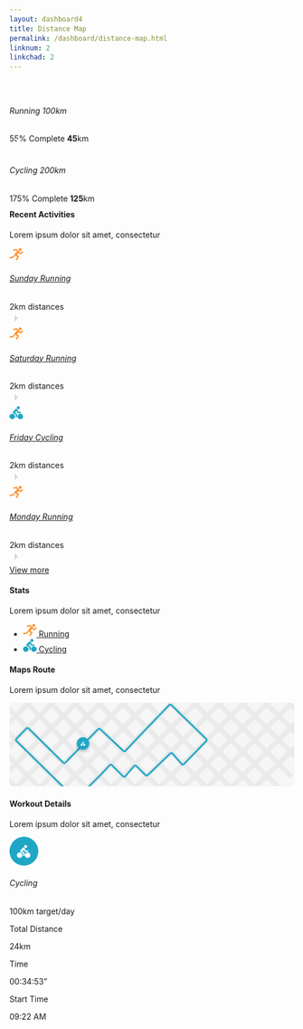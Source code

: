 ```yaml
---
layout: dashboard4
title: Distance Map
permalink: /dashboard/distance-map.html
linknum: 2
linkchad: 2
---
```

<div class="content-body">
    <!-- row -->
    <div class="container-fluid">
        <div class="row">
            <div class="col-xl-6">
                <div class="card">
                    <div class="card-body">
                        <div class="media distance-bx align-items-center">
                            <span class="icon bg-warning shadow-warning mr-3">
                                <svg width="24" height="24" viewBox="0 0 24 24" fill="none" xmlns="http://www.w3.org/2000/svg">
                                    <g clip-path="url(#clip1)">
                                    <path d="M0.988957 17.0741C0.328275 17.2007 -0.104585 17.8386 0.0219823 18.4993C0.133362 19.0815 0.644694 19.4865 1.21678 19.4865C1.29272 19.4865 1.37119 19.4789 1.44713 19.4637L6.4592 18.5018C6.74524 18.4461 7.00091 18.2917 7.18316 18.0639L9.33481 15.3503L8.61593 14.9832C8.08435 14.7149 7.71475 14.2289 7.58818 13.6391L5.55804 16.1983L0.988957 17.0741Z" fill="white"/>
                                    <path d="M18.84 6.49306C20.3135 6.49306 21.508 5.29854 21.508 3.82502C21.508 2.3515 20.3135 1.15698 18.84 1.15698C17.3665 1.15698 16.1719 2.3515 16.1719 3.82502C16.1719 5.29854 17.3665 6.49306 18.84 6.49306Z" fill="white"/>
                                    <path d="M13.0179 3.15677C12.7369 2.86819 12.4762 2.75428 12.1902 2.75428C12.0864 2.75428 11.9826 2.76947 11.8712 2.79479L7.29203 3.88073C6.6592 4.03008 6.26937 4.66545 6.41872 5.29576C6.54782 5.83746 7.02877 6.20198 7.56289 6.20198C7.65404 6.20198 7.74514 6.19185 7.8363 6.16907L11.7371 5.24513C11.9902 5.52611 13.2584 6.90063 13.4888 7.14364C11.8763 8.87002 10.2639 10.5939 8.65137 12.3202C8.62605 12.3481 8.60329 12.3759 8.58049 12.4038C8.10966 13.0037 8.25397 13.9454 8.96275 14.3023L13.9064 16.826L11.3397 20.985C10.9878 21.5571 11.165 22.3064 11.7371 22.6608C11.9371 22.7848 12.1573 22.843 12.375 22.843C12.7825 22.843 13.1824 22.638 13.4128 22.2659L16.6732 16.983C16.8529 16.6919 16.901 16.34 16.8074 16.0135C16.7137 15.6844 16.4884 15.411 16.1821 15.2566L12.8331 13.553L16.3543 9.78636L19.0122 12.0393C19.2324 12.2266 19.5032 12.3177 19.7716 12.3177C20.0601 12.3177 20.3487 12.2114 20.574 12.0038L23.6243 9.16112C24.1002 8.71814 24.128 7.97392 23.685 7.49803C23.4521 7.24996 23.1383 7.12339 22.8244 7.12339C22.5383 7.12339 22.2497 7.22717 22.0245 7.43727L19.7412 9.56107C19.7386 9.56361 14.0178 4.18196 13.0179 3.15677Z" fill="white"/>
                                    </g>
                                    <defs>
                                    <clipPath id="clip1">
                                    <rect width="24" height="24" fill="white"/>
                                    </clipPath>
                                    </defs>
                                </svg>
                            </span>
                            <div class="media-body">
                                <h6 class="fs-18 text-black mb-3">Running
                                    <span class="pull-right fs-14 text-dark">100km</span>
                                </h6>
                                <div class="progress" style="height:9px;">
                                    <div class="progress-bar bg-warning progress-animated" style="width: 55%; height:9px;" role="progressbar">
                                        <span class="sr-only">55% Complete</span>
                                        <span class="bg-warning arrow"></span>
                                        <span class="font-w600 counter-bx text-black"><strong class="counter font-w600">45</strong>km</span>
                                    </div>
                                </div>
                            </div>
                        </div>
                    </div>
                </div>
            </div>
            <div class="col-xl-6">
                <div class="card">
                    <div class="card-body">
                        <div class="media distance-bx align-items-center">
                            <span class="icon bg-info shadow-info mr-3">
                                <svg width="24" height="24" viewBox="0 0 24 24" fill="none" xmlns="http://www.w3.org/2000/svg">
                                    <g clip-path="url(#clip2)">
                                    <path d="M10.8586 5.22593L5.87121 10.5542C5.50758 11.0845 5.64394 11.8067 6.17172 12.1678L11.1945 15.6098L11.1945 18.9557C11.1945 19.5921 11.6995 20.1249 12.3359 20.1376C12.9874 20.1476 13.5177 19.6249 13.5177 18.976L13.5177 15.0012C13.5177 14.6173 13.3283 14.2588 13.0126 14.0441L9.79041 11.8345L12.5025 8.9583L13.8914 12.1224C14.0758 12.5441 14.4949 12.8169 14.9546 12.8169L19.1844 12.8169C19.8207 12.8169 20.3536 12.3118 20.3662 11.6755C20.3763 11.0239 19.8536 10.4936 19.2046 10.4936L15.7172 10.4936C15.2576 9.44818 14.7677 8.41282 14.3409 7.35222C14.1237 6.81686 14.0025 6.58454 13.6036 6.21585C13.5227 6.1401 12.9596 5.62495 12.4571 5.16535C11.995 4.74613 11.2828 4.77391 10.8586 5.22593Z" fill="white"/>
                                    <path d="M15.6162 5.80675C17.0861 5.80675 18.2778 4.61511 18.2778 3.14514C18.2778 1.67517 17.0861 0.483521 15.6162 0.483521C14.1462 0.483521 12.9545 1.67517 12.9545 3.14514C12.9545 4.61511 14.1462 5.80675 15.6162 5.80675Z" fill="white"/>
                                    <path d="M4.89899 23.5163C7.60463 23.5163 9.79798 21.323 9.79798 18.6174C9.79798 15.9117 7.60463 13.7184 4.89899 13.7184C2.19335 13.7184 -1.81927e-07 15.9117 -2.13831e-07 18.6174C-2.45735e-07 21.323 2.19335 23.5163 4.89899 23.5163Z" fill="white"/>
                                    <path d="M19.101 23.5163C21.8066 23.5163 24 21.323 24 18.6174C24 15.9117 21.8066 13.7184 19.101 13.7184C16.3954 13.7184 14.202 15.9117 14.202 18.6174C14.202 21.323 16.3954 23.5163 19.101 23.5163Z" fill="white"/>
                                    </g>
                                    <defs>
                                    <clipPath id="clip2">
                                    <rect width="24" height="24" fill="white"/>
                                    </clipPath>
                                    </defs>
                                </svg>
                            </span>
                            <div class="media-body">
                                <h6 class="fs-18 text-black mb-3">Cycling
                                    <span class="pull-right fs-14 text-dark">200km</span>
                                </h6>
                                <div class="progress" style="height:9px;">
                                    <div class="progress-bar bg-info progress-animated" style="width: 75%; height:9px;" role="progressbar">
                                        <span class="sr-only">175% Complete</span>
                                        <span class="bg-info arrow"></span>
                                        <span class="font-w600 counter-bx text-black"><strong class="counter font-w600">125</strong>km</span>
                                    </div>
                                </div>
                            </div>
                        </div>
                    </div>
                </div>
            </div>
            <div class="col-xl-3 col-xxl-4 col-lg-4">
                <div class="card">
                    <div class="card-header d-sm-flex d-block border-0">
                        <div class="mr-auto pr-3">
                            <h4 class="text-black fs-20">Recent Activities</h4>
                            <p class="fs-13 mb-0">Lorem ipsum dolor sit amet, consectetur</p>
                        </div>
                    </div>
                    <div class="card-body loadmore-content dz-scroll height300 pb-4 pt-0" id="RecentActivitiesContent">
                        <div class="d-flex py-3 border-bottom align-items-center">
                            <span class="activity-icon border border-warning border-2 mr-3">
                                <svg width="24" height="24" viewBox="0 0 24 24" fill="none" xmlns="http://www.w3.org/2000/svg">
                                    <g clip-path="url(#clip3)">
                                    <path d="M0.988957 17.0741C0.328275 17.2007 -0.104585 17.8386 0.0219823 18.4993C0.133362 19.0815 0.644694 19.4865 1.21678 19.4865C1.29272 19.4865 1.37119 19.4789 1.44713 19.4637L6.4592 18.5018C6.74524 18.4461 7.00091 18.2917 7.18316 18.0639L9.33481 15.3503L8.61593 14.9832C8.08435 14.7149 7.71475 14.2289 7.58818 13.6391L5.55804 16.1983L0.988957 17.0741Z" fill="#FF9432"/>
                                    <path d="M18.84 6.49306C20.3135 6.49306 21.508 5.29854 21.508 3.82502C21.508 2.3515 20.3135 1.15698 18.84 1.15698C17.3665 1.15698 16.1719 2.3515 16.1719 3.82502C16.1719 5.29854 17.3665 6.49306 18.84 6.49306Z" fill="#FF9432"/>
                                    <path d="M13.0179 3.15677C12.7369 2.86819 12.4762 2.75428 12.1902 2.75428C12.0864 2.75428 11.9826 2.76947 11.8712 2.79479L7.29203 3.88073C6.6592 4.03008 6.26937 4.66545 6.41872 5.29576C6.54782 5.83746 7.02877 6.20198 7.56289 6.20198C7.65404 6.20198 7.74514 6.19185 7.8363 6.16907L11.7371 5.24513C11.9902 5.52611 13.2584 6.90063 13.4888 7.14364C11.8763 8.87002 10.2639 10.5939 8.65137 12.3202C8.62605 12.3481 8.60329 12.3759 8.58049 12.4038C8.10966 13.0037 8.25397 13.9454 8.96275 14.3023L13.9064 16.826L11.3397 20.985C10.9878 21.5571 11.165 22.3064 11.7371 22.6608C11.9371 22.7848 12.1573 22.843 12.375 22.843C12.7825 22.843 13.1824 22.638 13.4128 22.2659L16.6732 16.983C16.8529 16.6919 16.901 16.34 16.8074 16.0135C16.7137 15.6844 16.4884 15.411 16.1821 15.2566L12.8331 13.553L16.3543 9.78636L19.0122 12.0393C19.2324 12.2266 19.5032 12.3177 19.7716 12.3177C20.0601 12.3177 20.3487 12.2114 20.574 12.0038L23.6243 9.16112C24.1002 8.71814 24.128 7.97392 23.685 7.49803C23.4521 7.24996 23.1383 7.12339 22.8244 7.12339C22.5383 7.12339 22.2497 7.22717 22.0245 7.43727L19.7412 9.56107C19.7386 9.56361 14.0178 4.18196 13.0179 3.15677Z" fill="#FF9432"/>
                                    </g>
                                    <defs>
                                    <clipPath id="clip3">
                                    <rect width="24" height="24" fill="white"/>
                                    </clipPath>
                                    </defs>
                                </svg>
                            </span>
                            <div>
                                <h6 class="font-w600 fs-16 mb-0"><a href="personal-record.html" class="text-black">Sunday Running</a></h6>
                                <span class="fs-12">2km distances</span>
                            </div>
                            <a href="personal-record.html" class="ml-auto">
                                <svg width="24" height="24" viewBox="0 0 24 24" fill="none" xmlns="http://www.w3.org/2000/svg">
                                    <path d="M9 18L15 12L9 6" fill="#D3D6E4"/>
                                </svg>
                            </a>
                        </div>
                        <div class="d-flex py-3 border-bottom align-items-center">
                            <span class="activity-icon border border-warning border-2 mr-3">
                                <svg width="24" height="24" viewBox="0 0 24 24" fill="none" xmlns="http://www.w3.org/2000/svg">
                                    <g clip-path="url(#clip4)">
                                    <path d="M0.988957 17.0741C0.328275 17.2007 -0.104585 17.8386 0.0219823 18.4993C0.133362 19.0815 0.644694 19.4865 1.21678 19.4865C1.29272 19.4865 1.37119 19.4789 1.44713 19.4637L6.4592 18.5018C6.74524 18.4461 7.00091 18.2917 7.18316 18.0639L9.33481 15.3503L8.61593 14.9832C8.08435 14.7149 7.71475 14.2289 7.58818 13.6391L5.55804 16.1983L0.988957 17.0741Z" fill="#FF9432"/>
                                    <path d="M18.84 6.49306C20.3135 6.49306 21.508 5.29854 21.508 3.82502C21.508 2.3515 20.3135 1.15698 18.84 1.15698C17.3665 1.15698 16.1719 2.3515 16.1719 3.82502C16.1719 5.29854 17.3665 6.49306 18.84 6.49306Z" fill="#FF9432"/>
                                    <path d="M13.0179 3.15677C12.7369 2.86819 12.4762 2.75428 12.1902 2.75428C12.0864 2.75428 11.9826 2.76947 11.8712 2.79479L7.29203 3.88073C6.6592 4.03008 6.26937 4.66545 6.41872 5.29576C6.54782 5.83746 7.02877 6.20198 7.56289 6.20198C7.65404 6.20198 7.74514 6.19185 7.8363 6.16907L11.7371 5.24513C11.9902 5.52611 13.2584 6.90063 13.4888 7.14364C11.8763 8.87002 10.2639 10.5939 8.65137 12.3202C8.62605 12.3481 8.60329 12.3759 8.58049 12.4038C8.10966 13.0037 8.25397 13.9454 8.96275 14.3023L13.9064 16.826L11.3397 20.985C10.9878 21.5571 11.165 22.3064 11.7371 22.6608C11.9371 22.7848 12.1573 22.843 12.375 22.843C12.7825 22.843 13.1824 22.638 13.4128 22.2659L16.6732 16.983C16.8529 16.6919 16.901 16.34 16.8074 16.0135C16.7137 15.6844 16.4884 15.411 16.1821 15.2566L12.8331 13.553L16.3543 9.78636L19.0122 12.0393C19.2324 12.2266 19.5032 12.3177 19.7716 12.3177C20.0601 12.3177 20.3487 12.2114 20.574 12.0038L23.6243 9.16112C24.1002 8.71814 24.128 7.97392 23.685 7.49803C23.4521 7.24996 23.1383 7.12339 22.8244 7.12339C22.5383 7.12339 22.2497 7.22717 22.0245 7.43727L19.7412 9.56107C19.7386 9.56361 14.0178 4.18196 13.0179 3.15677Z" fill="#FF9432"/>
                                    </g>
                                    <defs>
                                    <clipPath id="clip4">
                                    <rect width="24" height="24" fill="white"/>
                                    </clipPath>
                                    </defs>
                                </svg>
                            </span>
                            <div>
                                <h6 class="font-w600 fs-16 mb-0"><a href="personal-record.html" class="text-black">Saturday Running</a></h6>
                                <span class="fs-12">2km distances</span>
                            </div>
                            <a href="personal-record.html" class="ml-auto">
                                <svg width="24" height="24" viewBox="0 0 24 24" fill="none" xmlns="http://www.w3.org/2000/svg">
                                    <path d="M9 18L15 12L9 6" fill="#D3D6E4"/>
                                </svg>
                            </a>
                        </div>
                        <div class="d-flex py-3 border-bottom align-items-center">
                            <span class="activity-icon border border-info border-2 mr-3">
                                <svg width="24" height="24" viewBox="0 0 24 24" fill="none" xmlns="http://www.w3.org/2000/svg">
                                    <g clip-path="url(#clip5)">
                                    <path d="M10.8586 5.22593L5.87121 10.5542C5.50758 11.0845 5.64394 11.8067 6.17172 12.1678L11.1945 15.6098L11.1945 18.9557C11.1945 19.5921 11.6995 20.1249 12.3359 20.1376C12.9874 20.1476 13.5177 19.6249 13.5177 18.976L13.5177 15.0012C13.5177 14.6173 13.3283 14.2588 13.0126 14.0441L9.79041 11.8345L12.5025 8.9583L13.8914 12.1224C14.0758 12.5441 14.4949 12.8169 14.9546 12.8169L19.1844 12.8169C19.8207 12.8169 20.3536 12.3118 20.3662 11.6755C20.3763 11.0239 19.8536 10.4936 19.2046 10.4936L15.7172 10.4936C15.2576 9.44818 14.7677 8.41282 14.3409 7.35222C14.1237 6.81686 14.0025 6.58454 13.6036 6.21585C13.5227 6.1401 12.9596 5.62495 12.4571 5.16535C11.995 4.74613 11.2828 4.77391 10.8586 5.22593Z" fill="#1EA7C5"/>
                                    <path d="M15.6162 5.80675C17.0861 5.80675 18.2778 4.61511 18.2778 3.14514C18.2778 1.67517 17.0861 0.483521 15.6162 0.483521C14.1462 0.483521 12.9545 1.67517 12.9545 3.14514C12.9545 4.61511 14.1462 5.80675 15.6162 5.80675Z" fill="#1EA7C5"/>
                                    <path d="M4.89899 23.5163C7.60463 23.5163 9.79798 21.323 9.79798 18.6174C9.79798 15.9117 7.60463 13.7184 4.89899 13.7184C2.19335 13.7184 -1.81927e-07 15.9117 -2.13831e-07 18.6174C-2.45735e-07 21.323 2.19335 23.5163 4.89899 23.5163Z" fill="#1EA7C5"/>
                                    <path d="M19.101 23.5163C21.8066 23.5163 24 21.323 24 18.6174C24 15.9117 21.8066 13.7184 19.101 13.7184C16.3954 13.7184 14.202 15.9117 14.202 18.6174C14.202 21.323 16.3954 23.5163 19.101 23.5163Z" fill="#1EA7C5"/>
                                    </g>
                                    <defs>
                                    <clipPath id="clip5">
                                    <rect width="24" height="24" fill="white"/>
                                    </clipPath>
                                    </defs>
                                </svg>
                            </span>
                            <div>
                                <h6 class="font-w600 fs-16 mb-0"><a href="personal-record.html" class="text-black">Friday Cycling</a></h6>
                                <span class="fs-12">2km distances</span>
                            </div>
                            <a href="personal-record.html" class="ml-auto">
                                <svg width="24" height="24" viewBox="0 0 24 24" fill="none" xmlns="http://www.w3.org/2000/svg">
                                    <path d="M9 18L15 12L9 6" fill="#D3D6E4"/>
                                </svg>
                            </a>
                        </div>
                        <div class="d-flex py-3 border-bottom align-items-center">
                            <span class="activity-icon border border-warning border-2 mr-3">
                                <svg width="24" height="24" viewBox="0 0 24 24" fill="none" xmlns="http://www.w3.org/2000/svg">
                                    <g clip-path="url(#clip6)">
                                    <path d="M0.988957 17.0741C0.328275 17.2007 -0.104585 17.8386 0.0219823 18.4993C0.133362 19.0815 0.644694 19.4865 1.21678 19.4865C1.29272 19.4865 1.37119 19.4789 1.44713 19.4637L6.4592 18.5018C6.74524 18.4461 7.00091 18.2917 7.18316 18.0639L9.33481 15.3503L8.61593 14.9832C8.08435 14.7149 7.71475 14.2289 7.58818 13.6391L5.55804 16.1983L0.988957 17.0741Z" fill="#FF9432"/>
                                    <path d="M18.84 6.49306C20.3135 6.49306 21.508 5.29854 21.508 3.82502C21.508 2.3515 20.3135 1.15698 18.84 1.15698C17.3665 1.15698 16.1719 2.3515 16.1719 3.82502C16.1719 5.29854 17.3665 6.49306 18.84 6.49306Z" fill="#FF9432"/>
                                    <path d="M13.0179 3.15677C12.7369 2.86819 12.4762 2.75428 12.1902 2.75428C12.0864 2.75428 11.9826 2.76947 11.8712 2.79479L7.29203 3.88073C6.6592 4.03008 6.26937 4.66545 6.41872 5.29576C6.54782 5.83746 7.02877 6.20198 7.56289 6.20198C7.65404 6.20198 7.74514 6.19185 7.8363 6.16907L11.7371 5.24513C11.9902 5.52611 13.2584 6.90063 13.4888 7.14364C11.8763 8.87002 10.2639 10.5939 8.65137 12.3202C8.62605 12.3481 8.60329 12.3759 8.58049 12.4038C8.10966 13.0037 8.25397 13.9454 8.96275 14.3023L13.9064 16.826L11.3397 20.985C10.9878 21.5571 11.165 22.3064 11.7371 22.6608C11.9371 22.7848 12.1573 22.843 12.375 22.843C12.7825 22.843 13.1824 22.638 13.4128 22.2659L16.6732 16.983C16.8529 16.6919 16.901 16.34 16.8074 16.0135C16.7137 15.6844 16.4884 15.411 16.1821 15.2566L12.8331 13.553L16.3543 9.78636L19.0122 12.0393C19.2324 12.2266 19.5032 12.3177 19.7716 12.3177C20.0601 12.3177 20.3487 12.2114 20.574 12.0038L23.6243 9.16112C24.1002 8.71814 24.128 7.97392 23.685 7.49803C23.4521 7.24996 23.1383 7.12339 22.8244 7.12339C22.5383 7.12339 22.2497 7.22717 22.0245 7.43727L19.7412 9.56107C19.7386 9.56361 14.0178 4.18196 13.0179 3.15677Z" fill="#FF9432"/>
                                    </g>
                                    <defs>
                                    <clipPath id="clip6">
                                    <rect width="24" height="24" fill="white"/>
                                    </clipPath>
                                    </defs>
                                </svg>
                            </span>
                            <div>
                                <h6 class="font-w600 fs-16 mb-0"><a href="personal-record.html" class="text-black">Monday Running</a></h6>
                                <span class="fs-12">2km distances</span>
                            </div>
                            <a href="personal-record.html" class="ml-auto">
                                <svg width="24" height="24" viewBox="0 0 24 24" fill="none" xmlns="http://www.w3.org/2000/svg">
                                    <path d="M9 18L15 12L9 6" fill="#D3D6E4"/>
                                </svg>
                            </a>
                        </div>
                    </div>
                    <div class="card-footer text-center border-0 pt-0 pb-4">
                        <a class="text-primary dz-load-more" href="javascript:void(0);"  rel="ajax/recent-activities.html" id="RecentActivities">View more</a>
                    </div>
                </div>
            </div>
            <div class="col-xl-9 col-xxl-8 col-lg-8">
                <div class="card">
                    <div class="card-header d-sm-flex d-block pb-0 border-0">
                        <div class="mr-auto pr-3">
                            <h4 class="text-black fs-20">Stats</h4>
                            <p class="fs-13 mb-0">Lorem ipsum dolor sit amet, consectetur</p>
                        </div>
                        <div class="card-action card-tabs style-1 mt-3 mt-sm-0 mt-3 mb-sm-0 mb-3 mt-sm-0">
                            <ul class="nav nav-tabs" role="tablist">
                                <li class="nav-item">
                                    <a class="nav-link active" data-toggle="tab" href="#Running" role="tab">
                                        <svg class="mr-2" width="24" height="24" viewBox="0 0 24 24" fill="none" xmlns="http://www.w3.org/2000/svg">
                                            <g clip-path="url(#clip7)">
                                            <path d="M0.988957 17.0741C0.328275 17.2007 -0.104585 17.8386 0.0219823 18.4993C0.133362 19.0815 0.644694 19.4865 1.21678 19.4865C1.29272 19.4865 1.37119 19.4789 1.44713 19.4637L6.4592 18.5018C6.74524 18.4461 7.00091 18.2917 7.18316 18.0639L9.33481 15.3503L8.61593 14.9832C8.08435 14.7149 7.71475 14.2289 7.58818 13.6391L5.55804 16.1983L0.988957 17.0741Z" fill="#FF9432"/>
                                            <path d="M18.84 6.49306C20.3135 6.49306 21.508 5.29854 21.508 3.82502C21.508 2.3515 20.3135 1.15698 18.84 1.15698C17.3665 1.15698 16.1719 2.3515 16.1719 3.82502C16.1719 5.29854 17.3665 6.49306 18.84 6.49306Z" fill="#FF9432"/>
                                            <path d="M13.0179 3.15677C12.7369 2.86819 12.4762 2.75428 12.1902 2.75428C12.0864 2.75428 11.9826 2.76947 11.8712 2.79479L7.29203 3.88073C6.6592 4.03008 6.26937 4.66545 6.41872 5.29576C6.54782 5.83746 7.02877 6.20198 7.56289 6.20198C7.65404 6.20198 7.74514 6.19185 7.8363 6.16907L11.7371 5.24513C11.9902 5.52611 13.2584 6.90063 13.4888 7.14364C11.8763 8.87002 10.2639 10.5939 8.65137 12.3202C8.62605 12.3481 8.60329 12.3759 8.58049 12.4038C8.10966 13.0037 8.25397 13.9454 8.96275 14.3023L13.9064 16.826L11.3397 20.985C10.9878 21.5571 11.165 22.3064 11.7371 22.6608C11.9371 22.7848 12.1573 22.843 12.375 22.843C12.7825 22.843 13.1824 22.638 13.4128 22.2659L16.6732 16.983C16.8529 16.6919 16.901 16.34 16.8074 16.0135C16.7137 15.6844 16.4884 15.411 16.1821 15.2566L12.8331 13.553L16.3543 9.78636L19.0122 12.0393C19.2324 12.2266 19.5032 12.3177 19.7716 12.3177C20.0601 12.3177 20.3487 12.2114 20.574 12.0038L23.6243 9.16112C24.1002 8.71814 24.128 7.97392 23.685 7.49803C23.4521 7.24996 23.1383 7.12339 22.8244 7.12339C22.5383 7.12339 22.2497 7.22717 22.0245 7.43727L19.7412 9.56107C19.7386 9.56361 14.0178 4.18196 13.0179 3.15677Z" fill="#FF9432"/>
                                            </g>
                                            <defs>
                                            <clipPath id="clip7">
                                            <rect width="24" height="24" fill="white"/>
                                            </clipPath>
                                            </defs>
                                        </svg>
                                        Running
                                        <span class="bg-warning"></span>
                                    </a>
                                </li>
                                <li class="nav-item">
                                    <a class="nav-link" data-toggle="tab" href="#Cycling" role="tab">
                                        <svg class="mr-2" width="24" height="24" viewBox="0 0 24 24" fill="none" xmlns="http://www.w3.org/2000/svg">
                                            <path d="M10.8586 5.22593L5.87121 10.5542C5.50758 11.0845 5.64394 11.8067 6.17172 12.1678L11.1945 15.6098V18.9557C11.1945 19.5921 11.6995 20.1249 12.3359 20.1376C12.9874 20.1476 13.5177 19.6249 13.5177 18.976V15.0012C13.5177 14.6173 13.3283 14.2588 13.0126 14.0441L9.79041 11.8345L12.5025 8.9583L13.8914 12.1224C14.0758 12.5441 14.4949 12.8169 14.9546 12.8169H19.1844C19.8207 12.8169 20.3536 12.3118 20.3662 11.6755C20.3763 11.0239 19.8536 10.4936 19.2046 10.4936H15.7172C15.2576 9.44818 14.7677 8.41282 14.3409 7.35222C14.1237 6.81686 14.0025 6.58454 13.6036 6.21585C13.5227 6.1401 12.9596 5.62495 12.4571 5.16535C11.995 4.74613 11.2828 4.77391 10.8586 5.22593Z" fill="#1EA7C5"/>
                                            <path d="M15.6162 5.80675C17.0861 5.80675 18.2778 4.61511 18.2778 3.14514C18.2778 1.67517 17.0861 0.483521 15.6162 0.483521C14.1462 0.483521 12.9545 1.67517 12.9545 3.14514C12.9545 4.61511 14.1462 5.80675 15.6162 5.80675Z" fill="#1EA7C5"/>
                                            <path d="M4.89899 23.5163C7.60463 23.5163 9.79798 21.323 9.79798 18.6174C9.79798 15.9117 7.60463 13.7184 4.89899 13.7184C2.19335 13.7184 0 15.9117 0 18.6174C0 21.323 2.19335 23.5163 4.89899 23.5163Z" fill="#1EA7C5"/>
                                            <path d="M19.101 23.5163C21.8066 23.5163 24 21.323 24 18.6174C24 15.9117 21.8066 13.7184 19.101 13.7184C16.3954 13.7184 14.202 15.9117 14.202 18.6174C14.202 21.323 16.3954 23.5163 19.101 23.5163Z" fill="#1EA7C5"/>
                                        </svg>
                                        Cycling
                                        <span class="bg-info"></span>
                                    </a>
                                </li>
                            </ul>
                        </div>
                    </div>
                    <div class="card-body pb-0">
                        <div class="tab-content">
                            <div class="tab-pane fade show active" id="Running" role="tabpanel">
                                <div id="chartBarRunning"></div>
                            </div>
                            <div class="tab-pane fade" id="Cycling" role="tabpanel">
                                <div id="chartBarCycle"></div>
                            </div>
                        </div>
                    </div>
                </div>
            </div>
            <div class="col-xl-12 mt-sm-0 mt-3">
                <h4 class="text-black fs-20">Maps Route</h4>
                <p class="fs-13">Lorem ipsum dolor sit amet, consectetur</p>
            </div>
            <div class="col-xl-12">
                <div class="map-bx">
                    <img src="/images/map.png" alt="">
                    <div class="map-info card mb-0">
                        <div class="card-header border-0 pb-0 p-4">
                            <div>
                                <h4 class="text-black fs-20">Workout Details</h4>
                                <p class="fs-13 mb-0">Lorem ipsum dolor sit amet, consectetur</p>
                            </div>
                        </div>
                        <div class="card-body p-0">
                            <div class="d-flex align-items-center bgl-info p-4">
                                <svg class="mr-3" width="51" height="51" viewBox="0 0 51 51" fill="none" xmlns="http://www.w3.org/2000/svg">
                                    <rect width="51" height="51" rx="25.5" fill="#1EA7C5"/>
                                    <g clip-path="url()">
                                    <path d="M23.8586 19.226L18.8712 24.5542C18.5076 25.0845 18.6439 25.8068 19.1717 26.1679L24.1945 29.6098L24.1945 32.9558C24.1945 33.5921 24.6995 34.125 25.3359 34.1376C25.9874 34.1477 26.5177 33.6249 26.5177 32.976L26.5177 29.0012C26.5177 28.6174 26.3283 28.2588 26.0126 28.0442L22.7904 25.8346L25.5025 22.9583L26.8914 26.1225C27.0758 26.5442 27.4949 26.8169 27.9546 26.8169L32.1844 26.8169C32.8207 26.8169 33.3536 26.3119 33.3662 25.6755C33.3763 25.024 32.8536 24.4937 32.2046 24.4937L28.7172 24.4937C28.2576 23.4482 27.7677 22.4129 27.3409 21.3522C27.1237 20.8169 27.0025 20.5846 26.6036 20.2159C26.5227 20.1401 25.9596 19.625 25.4571 19.1654C24.995 18.7462 24.2828 18.7739 23.8586 19.226Z" fill="white"/>
                                    <path d="M28.6162 19.8068C30.0861 19.8068 31.2778 18.6151 31.2778 17.1452C31.2778 15.6752 30.0861 14.4836 28.6162 14.4836C27.1462 14.4836 25.9545 15.6752 25.9545 17.1452C25.9545 18.6151 27.1462 19.8068 28.6162 19.8068Z" fill="white"/>
                                    <path d="M17.899 37.5164C20.6046 37.5164 22.798 35.323 22.798 32.6174C22.798 29.9117 20.6046 27.7184 17.899 27.7184C15.1934 27.7184 13 29.9117 13 32.6174C13 35.323 15.1934 37.5164 17.899 37.5164Z" fill="white"/>
                                    <path d="M32.101 37.5164C34.8066 37.5164 37 35.323 37 32.6174C37 29.9118 34.8066 27.7184 32.101 27.7184C29.3954 27.7184 27.202 29.9118 27.202 32.6174C27.202 35.323 29.3954 37.5164 32.101 37.5164Z" fill="white"/>
                                    </g>
                                    <defs>
                                    <clipPath id="clip8">
                                    <rect width="24" height="24" fill="white" transform="translate(13 14)"/>
                                    </clipPath>
                                    </defs>
                                </svg>
                                <div>
                                    <h6 class="fs-16 text-black mb-0">Cycling</h6>
                                    <span class="fs-12">100km target/day</span>
                                </div>
                            </div>
                            <div class="d-flex flex-wrap p-4">
                                <div class="mr-5 mb-3">
                                    <p class="fs-14 mb-2">Total Distance</p>
                                    <span class="fs-20 font-w500 text-black">24km</span>
                                </div>
                                <div class="mr-5 mb-3">
                                    <p class="fs-14 mb-2">Time</p>
                                    <span class="fs-20 font-w500 text-black">00:34:53”</span>
                                </div>
                                <div class="mr-5 mb-3">
                                    <p class="fs-14 mb-2">Start Time</p>
                                    <span class="fs-20 font-w500 text-black">09:22 AM</span>
                                </div>
                            </div>
                        </div>
                    </div>
                </div>
            </div>
        </div>
    </div>
</div>